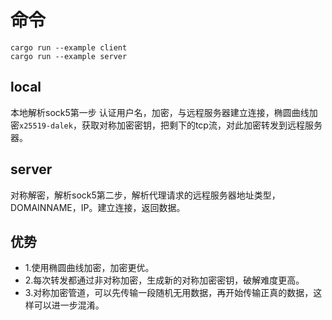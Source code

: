 # 命令

```
cargo run --example client
cargo run --example server
```

## local

本地解析sock5第一步 认证用户名，加密，与远程服务器建立连接，椭圆曲线加密`x25519-dalek`，获取对称加密密钥，把剩下的tcp流，对此加密转发到远程服务器。


## server

对称解密，解析sock5第二步，解析代理请求的远程服务器地址类型，DOMAINNAME，IP。建立连接，返回数据。

## 优势

* 1.使用椭圆曲线加密，加密更优。
* 2.每次转发都通过非对称加密，生成新的对称加密密钥，破解难度更高。
* 3.对称加密管道，可以先传输一段随机无用数据，再开始传输正真的数据，这样可以进一步混淆。



